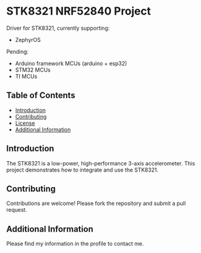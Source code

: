 # STK8321 NRF52840 Project

Driver for STK8321, currently supporting:
- ZephyrOS

Pending:
- Arduino framework MCUs (arduino + esp32)
- STM32 MCUs
- TI MCUs

## Table of Contents
- [Introduction](#introduction)
- [Contributing](#contributing)
- [License](#license)
- [Additional Information](#additional-information)


## Introduction
The STK8321 is a low-power, high-performance 3-axis accelerometer. This project demonstrates how to integrate and use the STK8321.

## Contributing
Contributions are welcome! Please fork the repository and submit a pull request.

## Additional Information
Please find my information in the profile to contact me.